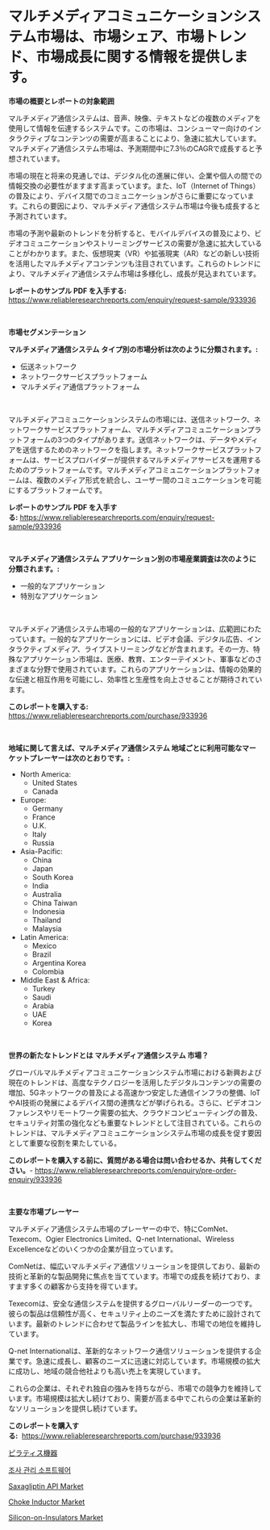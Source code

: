<p><h1>マルチメディアコミュニケーションシステム市場は、市場シェア、市場トレンド、市場成長に関する情報を提供します。</h1></p><p><strong>市場の概要とレポートの対象範囲</strong></p>
<p><p>マルチメディア通信システムは、音声、映像、テキストなどの複数のメディアを使用して情報を伝達するシステムです。この市場は、コンシューマー向けのインタラクティブなコンテンツの需要が高まることにより、急速に拡大しています。マルチメディア通信システム市場は、予測期間中に7.3％のCAGRで成長すると予想されています。</p><p>市場の現在と将来の見通しでは、デジタル化の進展に伴い、企業や個人の間での情報交換の必要性がますます高まっています。また、IoT（Internet of Things）の普及により、デバイス間でのコミュニケーションがさらに重要になっています。これらの要因により、マルチメディア通信システム市場は今後も成長すると予測されています。</p><p>市場の予測や最新のトレンドを分析すると、モバイルデバイスの普及により、ビデオコミュニケーションやストリーミングサービスの需要が急速に拡大していることがわかります。また、仮想現実（VR）や拡張現実（AR）などの新しい技術を活用したマルチメディアコンテンツも注目されています。これらのトレンドにより、マルチメディア通信システム市場は多様化し、成長が見込まれています。</p></p>
<p><strong>レポートのサンプル PDF を入手する:</strong> <a href="https://www.reliableresearchreports.com/enquiry/request-sample/933936">https://www.reliableresearchreports.com/enquiry/request-sample/933936</a></p>
<p>&nbsp;</p>
<p><strong>市場セグメンテーション</strong></p>
<p><strong>マルチメディア通信システム タイプ別の市場分析は次のように分類されます。:</strong></p>
<p><ul><li>伝送ネットワーク</li><li>ネットワークサービスプラットフォーム</li><li>マルチメディア通信プラットフォーム</li></ul></p>
<p>&nbsp;</p>
<p><p>マルチメディアコミュニケーションシステムの市場には、送信ネットワーク、ネットワークサービスプラットフォーム、マルチメディアコミュニケーションプラットフォームの3つのタイプがあります。送信ネットワークは、データやメディアを送信するためのネットワークを指します。ネットワークサービスプラットフォームは、サービスプロバイダーが提供するマルチメディアサービスを運用するためのプラットフォームです。マルチメディアコミュニケーションプラットフォームは、複数のメディア形式を統合し、ユーザー間のコミュニケーションを可能にするプラットフォームです。</p></p>
<p><strong>レポートのサンプル PDF を入手する:</strong>&nbsp;<a href="https://www.reliableresearchreports.com/enquiry/request-sample/933936">https://www.reliableresearchreports.com/enquiry/request-sample/933936</a></p>
<p>&nbsp;</p>
<p><strong> マルチメディア通信システム アプリケーション別の市場産業調査は次のように分類されます。:</strong></p>
<p><ul><li>一般的なアプリケーション</li><li>特別なアプリケーション</li></ul></p>
<p>&nbsp;</p>
<p><p>マルチメディア通信システム市場の一般的なアプリケーションは、広範囲にわたっています。一般的なアプリケーションには、ビデオ会議、デジタル広告、インタラクティブメディア、ライブストリーミングなどが含まれます。その一方、特殊なアプリケーション市場は、医療、教育、エンターテイメント、軍事などのさまざまな分野で使用されています。これらのアプリケーションは、情報の効果的な伝達と相互作用を可能にし、効率性と生産性を向上させることが期待されています。</p></p>
<p><strong>このレポートを購入する:</strong>&nbsp; <a href="https://www.reliableresearchreports.com/purchase/933936">https://www.reliableresearchreports.com/purchase/933936</a></p>
<p>&nbsp;</p>
<p><strong>地域に関して言えば、マルチメディア通信システム 地域ごとに利用可能なマーケットプレーヤーは次のとおりです。:</strong></p>
<p><ul>
    <li>
        North America:
        <ul>
            <li>United States</li>
            <li>Canada</li>
        </ul>
    </li>
    <li>
        Europe:
        <ul>
            <li>Germany</li>
            <li>France</li>
            <li>U.K.</li>
            <li>Italy</li>
            <li>Russia</li>
        </ul>
    </li>
    <li>
        Asia-Pacific:
        <ul>
            <li>China</li>
            <li>Japan</li>
            <li>South Korea</li>
            <li>India</li>
            <li>Australia</li>
            <li>China Taiwan</li>
            <li>Indonesia</li>
            <li>Thailand</li>
            <li>Malaysia</li>
        </ul>
    </li>
    <li>
        Latin America:
        <ul>
            <li>Mexico</li>
            <li>Brazil</li>
            <li>Argentina Korea</li>
            <li>Colombia</li>
        </ul>
    </li>
    <li>
        Middle East & Africa:
        <ul>
            <li>Turkey</li>
            <li>Saudi</li>
            <li>Arabia</li>
            <li>UAE</li>
            <li>Korea</li>
        </ul>
    </li>
    </ul></p>
<p>&nbsp;</p>
<p><strong>世界の新たなトレンドとは マルチメディア通信システム 市場？</strong></p>
<p><p>グローバルマルチメディアコミュニケーションシステム市場における新興および現在のトレンドは、高度なテクノロジーを活用したデジタルコンテンツの需要の増加、5Gネットワークの普及による高速かつ安定した通信インフラの整備、IoTやAI技術の発展によるデバイス間の連携などが挙げられる。さらに、ビデオコンファレンスやリモートワーク需要の拡大、クラウドコンピューティングの普及、セキュリティ対策の強化なども重要なトレンドとして注目されている。これらのトレンドは、マルチメディアコミュニケーションシステム市場の成長を促す要因として重要な役割を果たしている。</p></p>
<p><strong>このレポートを購入する前に、質問がある場合は問い合わせるか、共有してください。</strong>- <a href="https://www.reliableresearchreports.com/enquiry/pre-order-enquiry/933936">https://www.reliableresearchreports.com/enquiry/pre-order-enquiry/933936</a></p>
<p>&nbsp;</p>
<p><strong>主要な市場プレーヤー</strong></p>
<p><p>マルチメディア通信システム市場のプレーヤーの中で、特にComNet、Texecom、Ogier Electronics Limited、Q-net International、Wireless Excellenceなどのいくつかの企業が目立っています。</p><p>ComNetは、幅広いマルチメディア通信ソリューションを提供しており、最新の技術と革新的な製品開発に焦点を当てています。市場での成長を続けており、ますます多くの顧客から支持を得ています。</p><p>Texecomは、安全な通信システムを提供するグローバルリーダーの一つです。彼らの製品は信頼性が高く、セキュリティ上のニーズを満たすために設計されています。最新のトレンドに合わせて製品ラインを拡大し、市場での地位を維持しています。</p><p>Q-net Internationalは、革新的なネットワーク通信ソリューションを提供する企業です。急速に成長し、顧客のニーズに迅速に対応しています。市場規模の拡大に成功し、地域の競合他社よりも高い売上を実現しています。</p><p>これらの企業は、それぞれ独自の強みを持ちながら、市場での競争力を維持しています。市場規模は拡大し続けており、需要が高まる中でこれらの企業は革新的なソリューションを提供し続けています。</p></p>
<p><strong>このレポートを購入する:</strong>&nbsp;&nbsp;<a href="https://www.reliableresearchreports.com/purchase/933936">https://www.reliableresearchreports.com/purchase/933936</a></p>
<p><p><a href="https://medium.com/@davide431999/%E3%83%94%E3%83%A9%E3%83%86%E3%82%A3%E3%82%B9%E5%99%A8%E5%85%B7%E5%B8%82%E5%A0%B4%E3%81%AF-%E5%B8%82%E5%A0%B4%E3%82%B7%E3%82%A7%E3%82%A2-%E3%82%B5%E3%82%A4%E3%82%BA-%E3%81%8A%E3%82%88%E3%81%B32031%E5%B9%B4%E3%81%BE%E3%81%A7%E3%81%AE%E4%BA%88%E6%B8%AC%E3%81%AB%E7%84%A6%E7%82%B9%E3%82%92%E5%BD%93%E3%81%A6%E3%81%A6%E3%81%84%E3%81%BE%E3%81%99-4560710f3c70">ピラティス機器</a></p><p><a href="https://github.com/lzrvbyqzftro57/Market-Research-Report-List-1/blob/main/6179982184196.md">조사 관리 소프트웨어</a></p><p><a href="https://github.com/RoccoManning/Market-Research-Report-List-3/blob/main/saxagliptin-api-market.md">Saxagliptin API Market</a></p><p><a href="https://view.publitas.com/reportprime-1/choke-inductor-market-with-the-goal-of-estimating-the-market-size-and-future-growth-potential-of-various-market-segments-based-on-component-applications-end-user-and-region/">Choke Inductor Market</a></p><p><a href="https://fearless-okapi-6c8.notion.site/Silicon-on-Insulators-Market-Centers-on-Aspects-such-as-Market-Growth-Market-Share-Market-Opportun-b570554611fa42db8ac03491e5046e5e">Silicon-on-Insulators Market</a></p></p>